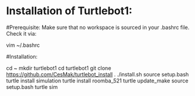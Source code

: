 # Installation of Turtlebot1:

#Prerequisite:
Make sure that no workspace is sourced in your .bashrc file. Check it via:

vim ~/.bashrc

#Installation:

cd ~
mkdir turtlebot1
cd turtlebot1
git clone https://github.com/CesMak/turtlebot_install .
./install.sh
source setup.bash
turtle install simulation
turtle install roomba_521
turtle update_make
source setup.bash
turtle sim

